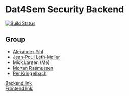 # Dat4Sem Security Backend

[![Build Status](https://travis-ci.com/micklarsen/security_backend.svg?branch=main)](https://travis-ci.com/micklarsen/security_backend)

## Group

- [Alexander Pihl](https://github.com/AlexanderPihl)
- [Jean-Poul Leth-Møller](https://github.com/Jean-Poul)
- Mick Larsen (Me)
- [Morten Rasmussen]()
- [Per Kringelbach](https://github.com/cph-pk)

[Backend link](https://github.com/micklarsen/security_backend)  
[Frontend link](https://github.com/micklarsen/security_frontend)